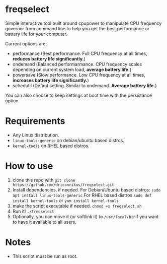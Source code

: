 # freqselect
Simple interactive tool built around cpupower to manipulate CPU frequency governor from command line to help you get the best performance or battery life for your computer.

Current options are:
* performance (Best performance. Full CPU frequency at all times, **reduces battery life significantly.**)
* ondemand    (Balanced performarmance. CPU frequency scales depending on current system load, **average battery life.**)
* powersave   (Slow performance. Low CPU frequency at all times, **increases battery life significantly.**)
* schedutil   (Defaut setting. Similar to ondemand. **Average battery life.**)

You can also choose to keep settings at boot time with the persistance option.

# Requirements

* Any Linux distribution.
* `linux-tools-generic` on debian/ubuntu based distros.
* `kernel-tools` on RHEL based distros.
# How to use
1. clone this repo with `git clone https://github.com/driconrikus/freqselect.git`
2. Install dependencies, if needed. 
 For Debian/Ubuntu based distros: `sudo apt install linux-tools-generic`
 For RHEL based distros `sudo dnf install kernel-tools` or `yum install kernel-tools`
3. make the script executable if needed. `chmod +x freqselect.sh`
4. Run it! `./freqselect`
5. Optionally, you can move it (or softlink it) to `/usr/local/bin`if you want to have it available to all users.

# Notes
* This script must be run as root.